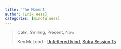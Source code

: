 ```yaml
---
title: 'The Moment'
author: [Erik Hess]
categories: [mindfulness]
---
```

> Calm, Smiling, Present, Now
> 
> Ken McLeod - [Unfettered Mind][1], [Sutra Session 15][2]

   [1]: http://www.unfetteredmind.org
   [2]: http://itunes.apple.com/us/podcast/sus15-sutra-session-questions/id106320028?i=96812610

